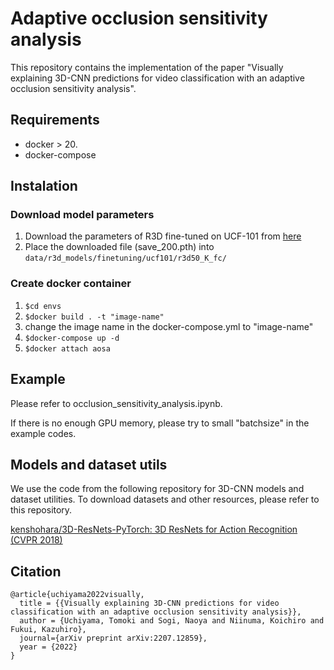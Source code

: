 # Adaptive occlusion sensitivity analysis

This repository contains the implementation of the paper "Visually explaining 3D-CNN predictions for video classification with an adaptive occlusion sensitivity analysis".

## Requirements

- docker > 20.
- docker-compose

## Instalation

### Download model parameters
1. Download the parameters of R3D fine-tuned on UCF-101 from [here](https://drive.google.com/file/d/1luW7-ooL-A3jlmY2fqagpAXCvjtAASxk/view?usp=sharing)
1. Place the downloaded file (save_200.pth) into `data/r3d_models/finetuning/ucf101/r3d50_K_fc/`


### Create docker container 

1. `$cd envs`
1. `$docker build . -t "image-name"`
1. change the image name in the docker-compose.yml to "image-name"
1. `$docker-compose up -d`
1. `$docker attach aosa`

## Example

Please refer to occlusion_sensitivity_analysis.ipynb.

If there is no enough GPU memory, please try to small "batchsize" in the example codes.

## Models and dataset utils

We use the code from the following repository for 3D-CNN models and dataset utilities. To download datasets and other resources, please refer to this repository.

[kenshohara/3D-ResNets-PyTorch: 3D ResNets for Action Recognition (CVPR 2018)](https://github.com/kenshohara/3D-ResNets-PyTorch)


## Citation

```
@article{uchiyama2022visually,
  title = {{Visually explaining 3D-CNN predictions for video classification with an adaptive occlusion sensitivity analysis}},
  author = {Uchiyama, Tomoki and Sogi, Naoya and Niinuma, Koichiro and Fukui, Kazuhiro},
  journal={arXiv preprint arXiv:2207.12859},
  year = {2022}
}
```